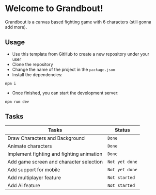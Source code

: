 # Welcome to Grandbout!

Grandbout is a canvas based fighting game with 6 characters (still gonna add more).

## Usage

- Use this template from GitHub to create a new repository under your user
- Clone the repository
- Change the name of the project in the `package.json`
- Install the dependencies:

```bash
npm i
```

- Once finished, you can start the development server:

```
npm run dev
```

## Tasks
|Tasks                |Status                                                   |
|----------------|-------------------------------
|Draw Characters and Background|`Done`                    
|Animate characters          |`Done`                 
|Implement fighting and fighting animation          |`Done`
|Add game screen and character selection          |`Not yet done`
|Add support for mobile          |`Not yet done`
|Add multiplayer feature          |`Not started`
|Add Ai feature         |`Not started`
